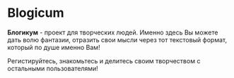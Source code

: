 # Blogicum
**Блогикум** - проект для творческих людей. Именно здесь Вы можете дать волю фантазии, отразить свои мысли через тот текстовый формат, который по душе именно Вам!

Регистируйтесь, знакомьтесь и делитесь своим творчеством с остальными пользователями!